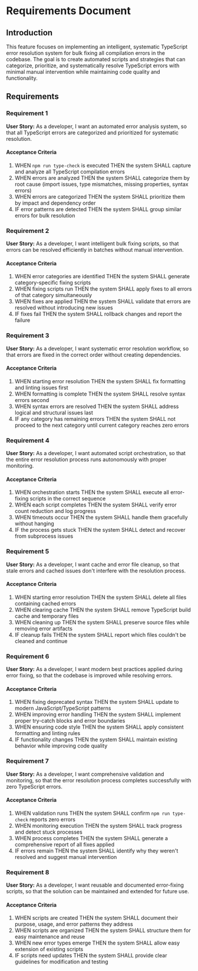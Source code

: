 # Requirements Document

## Introduction

This feature focuses on implementing an intelligent, systematic TypeScript error resolution system for bulk fixing all compilation errors in the codebase. The goal is to create automated scripts and strategies that can categorize, prioritize, and systematically resolve TypeScript errors with minimal manual intervention while maintaining code quality and functionality.

## Requirements

### Requirement 1

**User Story:** As a developer, I want an automated error analysis system, so that all TypeScript errors are categorized and prioritized for systematic resolution.

#### Acceptance Criteria

1. WHEN `npm run type-check` is executed THEN the system SHALL capture and analyze all TypeScript compilation errors
2. WHEN errors are analyzed THEN the system SHALL categorize them by root cause (import issues, type mismatches, missing properties, syntax errors)
3. WHEN errors are categorized THEN the system SHALL prioritize them by impact and dependency order
4. IF error patterns are detected THEN the system SHALL group similar errors for bulk resolution

### Requirement 2

**User Story:** As a developer, I want intelligent bulk fixing scripts, so that errors can be resolved efficiently in batches without manual intervention.

#### Acceptance Criteria

1. WHEN error categories are identified THEN the system SHALL generate category-specific fixing scripts
2. WHEN fixing scripts run THEN the system SHALL apply fixes to all errors of that category simultaneously
3. WHEN fixes are applied THEN the system SHALL validate that errors are resolved without introducing new issues
4. IF fixes fail THEN the system SHALL rollback changes and report the failure

### Requirement 3

**User Story:** As a developer, I want systematic error resolution workflow, so that errors are fixed in the correct order without creating dependencies.

#### Acceptance Criteria

1. WHEN starting error resolution THEN the system SHALL fix formatting and linting issues first
2. WHEN formatting is complete THEN the system SHALL resolve syntax errors second
3. WHEN syntax errors are resolved THEN the system SHALL address logical and structural issues last
4. IF any category has remaining errors THEN the system SHALL not proceed to the next category until current category reaches zero errors

### Requirement 4

**User Story:** As a developer, I want automated script orchestration, so that the entire error resolution process runs autonomously with proper monitoring.

#### Acceptance Criteria

1. WHEN orchestration starts THEN the system SHALL execute all error-fixing scripts in the correct sequence
2. WHEN each script completes THEN the system SHALL verify error count reduction and log progress
3. WHEN timeouts occur THEN the system SHALL handle them gracefully without hanging
4. IF the process gets stuck THEN the system SHALL detect and recover from subprocess issues

### Requirement 5

**User Story:** As a developer, I want cache and error file cleanup, so that stale errors and cached issues don't interfere with the resolution process.

#### Acceptance Criteria

1. WHEN starting error resolution THEN the system SHALL delete all files containing cached errors
2. WHEN clearing cache THEN the system SHALL remove TypeScript build cache and temporary files
3. WHEN cleaning up THEN the system SHALL preserve source files while removing error artifacts
4. IF cleanup fails THEN the system SHALL report which files couldn't be cleaned and continue

### Requirement 6

**User Story:** As a developer, I want modern best practices applied during error fixing, so that the codebase is improved while resolving errors.

#### Acceptance Criteria

1. WHEN fixing deprecated syntax THEN the system SHALL update to modern JavaScript/TypeScript patterns
2. WHEN improving error handling THEN the system SHALL implement proper try-catch blocks and error boundaries
3. WHEN ensuring code style THEN the system SHALL apply consistent formatting and linting rules
4. IF functionality changes THEN the system SHALL maintain existing behavior while improving code quality

### Requirement 7

**User Story:** As a developer, I want comprehensive validation and monitoring, so that the error resolution process completes successfully with zero TypeScript errors.

#### Acceptance Criteria

1. WHEN validation runs THEN the system SHALL confirm `npm run type-check` reports zero errors
2. WHEN monitoring execution THEN the system SHALL track progress and detect stuck processes
3. WHEN process completes THEN the system SHALL generate a comprehensive report of all fixes applied
4. IF errors remain THEN the system SHALL identify why they weren't resolved and suggest manual intervention

### Requirement 8

**User Story:** As a developer, I want reusable and documented error-fixing scripts, so that the solution can be maintained and extended for future use.

#### Acceptance Criteria

1. WHEN scripts are created THEN the system SHALL document their purpose, usage, and error patterns they address
2. WHEN scripts are organized THEN the system SHALL structure them for easy maintenance and reuse
3. WHEN new error types emerge THEN the system SHALL allow easy extension of existing scripts
4. IF scripts need updates THEN the system SHALL provide clear guidelines for modification and testing